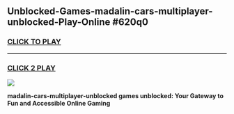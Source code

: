 
## Unblocked-Games-madalin-cars-multiplayer-unblocked-Play-Online #620q0
<h3>
<a href="https://news.freeplayer.one?title=madalin-cars-multiplayer-unblocked&ref=3">CLICK TO PLAY</a></h3>
<hr>

<h3>
<a href="https://news.freeplayer.one?title=madalin-cars-multiplayer-unblocked&ref=3">CLICK 2 PLAY</a>
  
</h3>

<a href="https://news.freeplayer.one?title=madalin-cars-multiplayer-unblocked&ref=3"><img src="https://clearcache.store/games.png"></a>


**madalin-cars-multiplayer-unblocked games unblocked: Your Gateway to Fun and Accessible Online Gaming**
